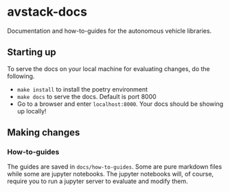 # avstack-docs
Documentation and how-to-guides for the autonomous vehicle libraries. 

## Starting up

To serve the docs on your local machine for evaluating changes, do the following.

- `make install` to install the poetry environment
- `make docs` to serve the docs. Default is port 8000
- Go to a browser and enter `localhost:8000`. Your docs should be showing up locally!

## Making changes

### How-to-guides 

The guides are saved in `docs/how-to-guides`. Some are pure markdown files while some are jupyter notebooks. The jupyter notebooks will, of course, require you to run a jupyter server to evaluate and modify them.


